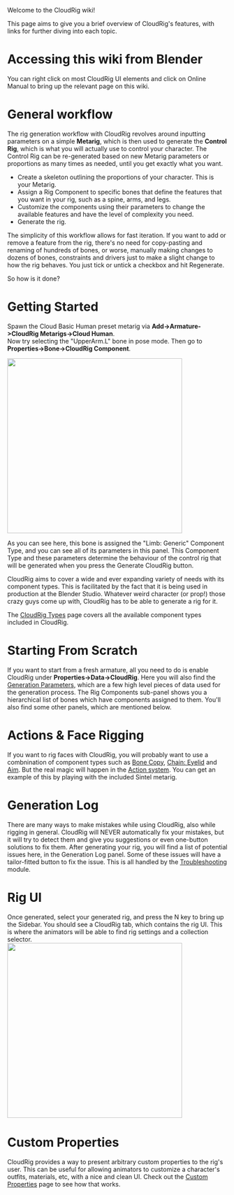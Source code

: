 Welcome to the CloudRig wiki!

This page aims to give you a brief overview of CloudRig's features, with links for further diving into each topic.

# Accessing this wiki from Blender
You can right click on most CloudRig UI elements and click on Online Manual to bring up the relevant page on this wiki.

# General workflow
The rig generation workflow with CloudRig revolves around inputting parameters on a simple **Metarig**, which is then used to generate the **Control Rig**, which is what you will actually use to control your character. The Control Rig can be re-generated based on new Metarig parameters or proportions as many times as needed, until you get exactly what you want.  
- Create a skeleton outlining the proportions of your character. This is your Metarig.
- Assign a Rig Component to specific bones that define the features that you want in your rig, such as a spine, arms, and legs.
- Customize the components using their parameters to change the available features and have the level of complexity you need.
- Generate the rig.

The simplicity of this workflow allows for fast iteration. If you want to add or remove a feature from the rig, there's no need for copy-pasting and renaming of hundreds of bones, or worse, manually making changes to dozens of bones, constraints and drivers just to make a slight change to how the rig behaves. You just tick or untick a checkbox and hit Regenerate.  

So how is it done?

# Getting Started
Spawn the Cloud Basic Human preset metarig via **Add->Armature->CloudRig Metarigs->Cloud Human**.  
Now try selecting the "UpperArm.L" bone in pose mode. Then go to **Properties->Bone->CloudRig Component**.

<img src="/media/addons/cloudrig/cloudrig_component.png" width=400>  

As you can see here, this bone is assigned the "Limb: Generic" Component Type, and you can see all of its parameters in this panel. This Component Type and these parameters determine the behaviour of the control rig that will be generated when you press the Generate CloudRig button.

CloudRig aims to cover a wide and ever expanding variety of needs with its component types. This is facilitated by the fact that it is being used in production at the Blender Studio. Whatever weird character (or prop!) those crazy guys come up with, CloudRig has to be able to generate a rig for it.

The [CloudRig Types](CloudRig-Types) page covers all the available component types included in CloudRig.


# Starting From Scratch
If you want to start from a fresh armature, all you need to do is enable CloudRig under **Properties->Data->CloudRig**. Here you will also find the [Generation Parameters](Generator-Parameters), which are a few high level pieces of data used for the generation process. The Rig Components sub-panel shows you a hierarchical list of bones which have components assigned to them. You'll also find some other panels, which are mentioned below.


# Actions & Face Rigging
If you want to rig faces with CloudRig, you will probably want to use a combnination of component types such as [Bone Copy](CloudRig-Types#bone-copy), [Chain: Eyelid](CloudRig-Types#chain-eyelid) and [Aim](CloudRig-Types#aim). But the real magic will happen in the [Action system](Actions). You can get an example of this by playing with the included Sintel metarig.


# Generation Log
There are many ways to make mistakes while using CloudRig, also while rigging in general. CloudRig will NEVER automatically fix your mistakes, but it will try to detect them and give you suggestions or even one-button solutions to fix them.
After generating your rig, you will find a list of potential issues here, in the Generation Log panel. Some of these issues will have a tailor-fitted button to fix the issue. This is all handled by the [Troubleshooting](Troubleshooting) module.


# Rig UI
Once generated, select your generated rig, and press the N key to bring up the Sidebar. You should see a CloudRig tab, which contains the rig UI. This is where the animators will be able to find rig settings and a collection selector.  
<img src="/media/addons/cloudrig/rig_ui.png" width=400>  


# Custom Properties
CloudRig provides a way to present arbitrary custom properties to the rig's user. This can be useful for allowing animators to customize a character's outfits, materials, etc, with a nice and clean UI. Check out the [Custom Properties](Custom-Properties) page to see how that works.

